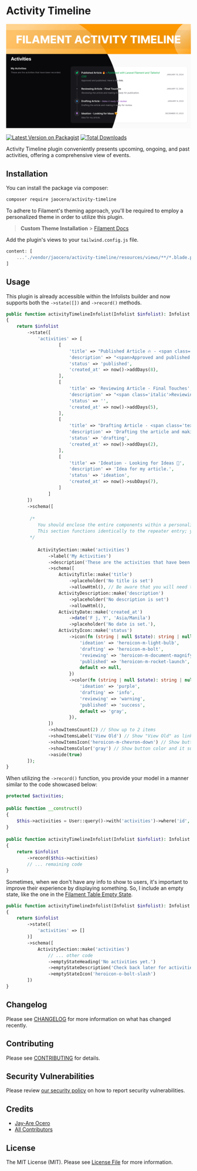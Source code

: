 # Activity Timeline

<div class="filament-hidden">
    
![Header](https://raw.githubusercontent.com/199ocero/activity-timeline/main/art/images/jaocero-activity-timeline.jpeg)

</div>

[![Latest Version on Packagist](https://img.shields.io/packagist/v/jaocero/activity-timeline.svg?style=flat-square)](https://packagist.org/packages/jaocero/activity-timeline)
[![Total Downloads](https://img.shields.io/packagist/dt/jaocero/activity-timeline.svg?style=flat-square)](https://packagist.org/packages/jaocero/activity-timeline)

Activity Timeline plugin conveniently presents upcoming, ongoing, and past activities, offering a comprehensive view of events.

## Installation

You can install the package via composer:

```bash
composer require jaocero/activity-timeline
```

To adhere to Filament's theming approach, you'll be required to employ a personalized theme in order to utilize this plugin.

> **Custom Theme Installation** > [Filament Docs](https://filamentphp.com/docs/3.x/panels/themes#creating-a-custom-theme)

Add the plugin's views to your `tailwind.config.js` file.

```js
content: [
    ...'./vendor/jaocero/activity-timeline/resources/views/**/*.blade.php',
]
```

## Usage

This plugin is already accessible within the Infolists builder and now supports both the `->state([])` and `->record()` methods.

```php
public function activityTimelineInfolist(Infolist $infolist): Infolist
{
    return $infolist
        ->state([
            'activities' => [
                    [
                        'title' => "Published Article 🔥 - <span class='italic font-normal dark:text-success-400 text-success-600'>Published with Laravel Filament and Tailwind CSS</span>",
                        'description' => "<span>Approved and published. Here is the <a href='#' class='font-bold hover:underline dark:text-orange-300'>link.</a></span>",
                        'status' => 'published',
                        'created_at' => now()->addDays(8),
                    ],
                    [
                        'title' => 'Reviewing Article - Final Touches',
                        'description' => "<span class='italic'>Reviewing the article and making it ready for publication.</span>",
                        'status' => '',
                        'created_at' => now()->addDays(5),
                    ],
                    [
                        'title' => "Drafting Article - <span class='text-sm italic font-normal text-purple-800 dark:text-purple-300'>Make it ready for review</span>",
                        'description' => 'Drafting the article and making it ready for review.',
                        'status' => 'drafting',
                        'created_at' => now()->addDays(2),
                    ],
                    [
                        'title' => 'Ideation - Looking for Ideas 🤯',
                        'description' => 'Idea for my article.',
                        'status' => 'ideation',
                        'created_at' => now()->subDays(7),
                    ]
                ]
        ])
        ->schema([

         /*
    	    You should enclose the entire components within a personalized "ActivitySection" entry.
            This section functions identically to the repeater entry; you simply have to provide the array state's key.
    	 */

            ActivitySection::make('activities')
                ->label('My Activities')
                ->description('These are the activities that have been recorded.')
                ->schema([
                    ActivityTitle::make('title')
                        ->placeholder('No title is set')
                        ->allowHtml(), // Be aware that you will need to ensure that the HTML is safe to render, otherwise your application will be vulnerable to XSS attacks.
                    ActivityDescription::make('description')
                        ->placeholder('No description is set')
                        ->allowHtml(),
                    ActivityDate::make('created_at')
                        ->date('F j, Y', 'Asia/Manila')
                        ->placeholder('No date is set.'),
                    ActivityIcon::make('status')
                        ->icon(fn (string | null $state): string | null => match ($state) {
                            'ideation' => 'heroicon-m-light-bulb',
                            'drafting' => 'heroicon-m-bolt',
                            'reviewing' => 'heroicon-m-document-magnifying-glass',
                            'published' => 'heroicon-m-rocket-launch',
                            default => null,
                        })
                        ->color(fn (string | null $state): string | null => match ($state) {
                            'ideation' => 'purple',
                            'drafting' => 'info',
                            'reviewing' => 'warning',
                            'published' => 'success',
                            default => 'gray',
                        }),
                ])
                ->showItemsCount(2) // Show up to 2 items
                ->showItemsLabel('View Old') // Show "View Old" as link label
                ->showItemsIcon('heroicon-m-chevron-down') // Show button icon
                ->showItemsColor('gray') // Show button color and it supports all colors
                ->aside(true)
        ]);
}
```

When utilizing the `->record()` function, you provide your model in a manner similar to the code showcased below:

```php
protected $activities;

public function __construct()
{
    $this->activities = User::query()->with('activities')->where('id', auth()->user()->id)->first();
}

public function activityTimelineInfolist(Infolist $infolist): Infolist
{
    return $infolist
        ->record($this->activities)
        // ... remaining code
}
```

Sometimes, when we don't have any info to show to users, it's important to improve their experience by displaying something. So, I include an empty state, like the one in the [Filament Table Empty State](https://filamentphp.com/docs/3.x/tables/empty-state).

```php
public function activityTimelineInfolist(Infolist $infolist): Infolist
{
    return $infolist
        ->state([
            'activities' => []
        )]
        ->schema([
            ActivitySection::make('activities')
                // ... other code
                ->emptyStateHeading('No activities yet.')
                ->emptyStateDescription('Check back later for activities that have been recorded.')
                ->emptyStateIcon('heroicon-o-bolt-slash')
        ])
}
```

## Changelog

Please see [CHANGELOG](CHANGELOG.md) for more information on what has changed recently.

## Contributing

Please see [CONTRIBUTING](.github/CONTRIBUTING.md) for details.

## Security Vulnerabilities

Please review [our security policy](../../security/policy) on how to report security vulnerabilities.

## Credits

-   [Jay-Are Ocero](https://github.com/199ocero)
-   [All Contributors](../../contributors)

## License

The MIT License (MIT). Please see [License File](LICENSE.md) for more information.
```
